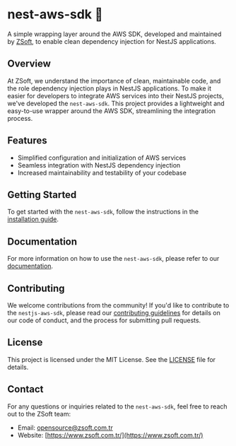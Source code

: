 # nest-aws-sdk 🚀

A simple wrapping layer around the AWS SDK, developed and maintained by [ZSoft](https://www.zsoft.com.tr/), to enable clean dependency injection for NestJS applications.

## Overview

At ZSoft, we understand the importance of clean, maintainable code, and the role dependency injection plays in NestJS applications. To make it easier for developers to integrate AWS services into their NestJS projects, we've developed the `nest-aws-sdk`. This project provides a lightweight and easy-to-use wrapper around the AWS SDK, streamlining the integration process.

## Features

- Simplified configuration and initialization of AWS services
- Seamless integration with NestJS dependency injection
- Increased maintainability and testability of your codebase

## Getting Started

To get started with the `nest-aws-sdk`, follow the instructions in the [installation guide](./docs/installation.md).

## Documentation

For more information on how to use the `nest-aws-sdk`, please refer to our [documentation](./docs/README.md).

## Contributing

We welcome contributions from the community! If you'd like to contribute to the `nestjs-aws-sdk`, please read our [contributing guidelines](./CONTRIBUTING.md) for details on our code of conduct, and the process for submitting pull requests.

## License

This project is licensed under the MIT License. See the [LICENSE](./LICENSE) file for details.

## Contact

For any questions or inquiries related to the `nest-aws-sdk`, feel free to reach out to the ZSoft team:

- Email: [opensource@zsoft.com.tr](mailto:opensource@zsoft.com.tr)
- Website: [https://www.zsoft.com.tr/](https://www.zsoft.com.tr/)

